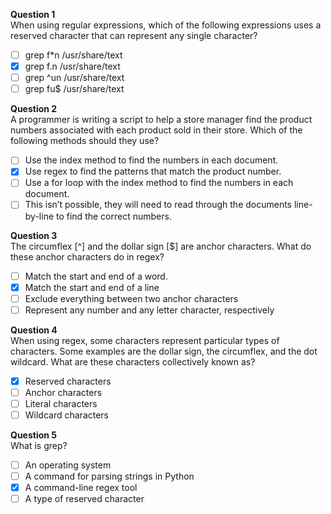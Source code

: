 **Question 1**<br>
When using regular expressions, which of the following expressions uses a reserved character that can represent any single character?
- [ ] grep f*n /usr/share/text
- [x] grep f.n /usr/share/text
- [ ] grep ^un /usr/share/text
- [ ] grep fu$ /usr/share/text 

**Question 2**<br>
A programmer is writing a script to help a store manager find the product numbers associated with each product sold in their store. 
Which of the following methods should they use?
- [ ] Use the index method to find the numbers in each document.
- [x] Use regex to find the patterns that match the product number. 
- [ ] Use a for loop with the index method to find the numbers in each document.
- [ ] This isn’t possible, they will need to read through the documents line-by-line to find the correct numbers. 

**Question 3**<br>
The circumflex [^] and the dollar sign [$] are anchor characters. What do these anchor characters do in regex?
- [ ] Match the start and end of a word.
- [x] Match the start and end of a line
- [ ] Exclude everything between two anchor characters
- [ ] Represent any number and any letter character, respectively

**Question 4**<br>
When using regex, some characters represent particular types of characters. Some examples are the dollar sign, the circumflex, and the dot wildcard.
What are these characters collectively known as?
- [x] Reserved characters
- [ ] Anchor characters
- [ ] Literal characters
- [ ] Wildcard characters

**Question 5**<br>
What is grep?
- [ ] An operating system
- [ ] A command for parsing strings in Python
- [x] A command-line regex tool
- [ ] A type of reserved character
